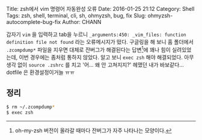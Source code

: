 Title: zsh에서 vim 명령어 자동완성 오류
Date: 2016-01-25 21:12
Category: Shell
Tags: zsh, shell, terminal, cli, sh, ohmyzsh, bug, fix
Slug: ohmyzsh-autocomplete-bug-fix
Author: CHANN
<!--Summary: -->

갑자기 `vim` 을 입력하고 tab을 누르니 `_arguments:450: _vim_files: function definition file not found` 라는 오류메시지가 떴다. 구글링을 해 보니 홈 폴더에서 `.zcompdump*` 파일을 지우면 대체로 잔버그가 해결된다는 답변[^1]에 꽤나 힘이 실려있었는데, 이번 경우에는 좀처럼 통하지 않았다.  알고 보니 `exec zsh` 해야 해결되었다. 아무 생각 없이 `source .zshrc` 를 치고 '어... 왜 안 고쳐지지?' 헤맸던 내가 바보같다... dotfile 은 환경설정이거늘 ㅠㅠ

## 정리
```bash
$ rm ~/.zcompdump*
$ exec zsh
```

[^1]: oh-my-zsh 버전이 올라갈 때마다 잔버그가 자주 나타나는 모양이다.